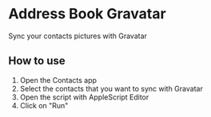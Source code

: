 Address Book Gravatar
=====================

Sync your contacts pictures with Gravatar

How to use
----------

1. Open the Contacts app
2. Select the contacts that you want to sync with Gravatar
3. Open the script with AppleScript Editor
4. Click on "Run"